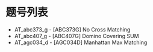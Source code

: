 # 题号列表

- AT_abc373_g - [ABC373G] No Cross Matching
- AT_abc407_g - [ABC407G] Domino Covering SUM
- AT_agc034_d - [AGC034D] Manhattan Max Matching
